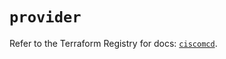 # `provider`

Refer to the Terraform Registry for docs: [`ciscomcd`](https://registry.terraform.io/providers/ciscodevnet/ciscomcd/25.9.1/docs).
